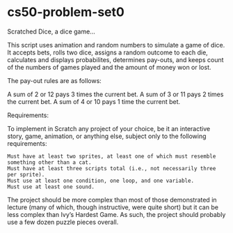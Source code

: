 # cs50-problem-set0
Scratched Dice, a dice game...

This script uses animation and random numbers to simulate a game of dice.
It accepts bets, rolls two dice, assigns a random outcome to each die, calculates and displays probabilites, determines pay-outs, and keeps count of the numbers of games played and the amount of money won or lost.

The pay-out rules are as follows:

A sum of 2 or 12 pays 3 times the current bet.
A sum of 3 or 11 pays 2 times the current bet.
A sum of 4 or 10 pays 1 time the current bet.

Requirements:

To implement in Scratch any project of your choice, be it an interactive story, game, animation, or anything else, subject only to the following requirements:

    Must have at least two sprites, at least one of which must resemble something other than a cat.
    Must have at least three scripts total (i.e., not necessarily three per sprite).
    Must use at least one condition, one loop, and one variable.
    Must use at least one sound.

The project should be more complex than most of those demonstrated in lecture (many of which, though instructive, were quite short) but it can be less complex than Ivy’s Hardest Game. As such, the project should probably use a few dozen puzzle pieces overall.

